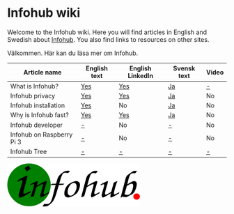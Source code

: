 # Infohub wiki
Welcome to the Infohub wiki. Here you will find articles in English and Swedish about [Infohub](https://github.com/peterlembke/infohub). You also find links to resources on other sites.

Välkommen. Här kan du läsa mer om Infohub.

Article name|English text|English LinkedIn|Svensk text|Video
---|---|---|---|---
What is Infohub?|[Yes](english-text/what-is-infohub.md)|[Yes](https://www.linkedin.com/pulse/what-infohub-peter-lembke)|[Ja](swedish-text/what-is-infohub.md)|[-](http://infohub.se)
Infohub privacy|[Yes](english-text/infohub-privacy.md)|[Yes](https://www.linkedin.com/pulse/infohub-privacy-peter-lembke)|[Ja](swedish-text/infohub-privacy.md)|No
Infohub installation|[Yes](english-text/infohub-installation.md)|No|[Ja](swedish-text/infohub-installation.md)|No
Why is Infohub fast?|[Yes](english-text/why-is-infohub-fast.md)|[Yes](https://www.linkedin.com/pulse/why-infohub-fast-peter-lembke)|[Ja](swedish-text/why-is-infohub-fast.md)|No
Infohub developer|[-](http://infohub.se)|No|[-](http://infohub.se)|No
Infohub on Raspberry Pi 3|[-](http://infohub.se)|No|[-](http://infohub.se)|No
Infohub Tree|[-](http://infohub.se)|[-](http://infohub.se)|[-](http://infohub.se)|[-](http://infohub.se)

![Infohub logo](logotype/infohub-logo-done.svg)

